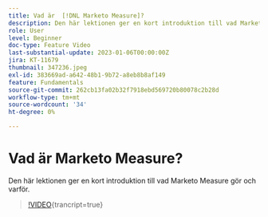 ```yaml
---
title: Vad är  [!DNL Marketo Measure]?
description: Den här lektionen ger en kort introduktion till vad Marketo Measure gör och varför.
role: User
level: Beginner
doc-type: Feature Video
last-substantial-update: 2023-01-06T00:00:00Z
jira: KT-11679
thumbnail: 347236.jpeg
exl-id: 383669ad-a642-48b1-9b72-a8eb8b8af149
feature: Fundamentals
source-git-commit: 262cb13fa02b32f7918ebd569720b80078c2b28d
workflow-type: tm+mt
source-wordcount: '34'
ht-degree: 0%

---
```


# Vad är Marketo Measure?

Den här lektionen ger en kort introduktion till vad Marketo Measure gör och varför.

>[!VIDEO](https://video.tv.adobe.com/v/347236/?learn=on){trancript=true}
